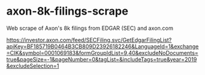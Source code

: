 # axon-8k-filings-scrape
Web scrape of Axon's 8k filings from EDGAR (SEC) and axon.com 

https://investor.axon.com/feed/SECFiling.svc/GetEdgarFilingList?apiKey=BF185719B0464B3CB809D23926182246&LanguageId=1&exchange=CIK&symbol=0001069183&formGroupIdList=9,40&excludeNoDocuments=true&pageSize=-1&pageNumber=0&tagList=&includeTags=true&year=2019&excludeSelection=1
